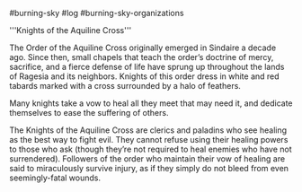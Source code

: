 #burning-sky #log #burning-sky-organizations

'''Knights of the Aquiline Cross'''
The Order of the Aquiline Cross originally emerged in Sindaire a decade ago. Since then, small chapels that teach the order’s doctrine of mercy, sacrifice, and a fierce defense of life have sprung up
throughout the lands of Ragesia and its neighbors. Knights of this order dress in white and red tabards marked with a cross surrounded by a halo of feathers.
Many knights take a vow to heal all they meet that may need it, and dedicate themselves to ease the suffering of others.
The Knights of the Aquiline Cross are clerics and paladins who see healing as the best way to fight evil. They cannot refuse using their healing powers to those who ask (though they’re not required to heal
enemies who have not surrendered). Followers of the order who maintain their vow of healing are said to miraculously survive injury, as if they simply do not bleed from even seemingly-fatal wounds.
